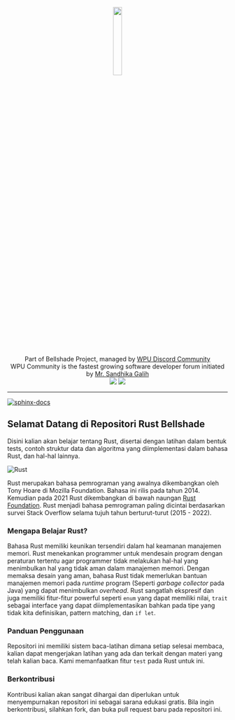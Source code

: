 <p align="center">
    <img width="20%" src="https://avatars.githubusercontent.com/u/76999048?s=200&v=4"><br/><br/>
    Part of Bellshade Project, managed by <a href="http://discord.gg/S4rrXQU"> WPU Discord Community</a> <br>
    WPU Community is the fastest growing software developer forum initiated by <a href="https://www.youtube.com/c/WebProgrammingUNPAS"> Mr. Sandhika Galih</a> <br>
    <a href="http://discord.gg/S4rrXQU"><img src="https://img.shields.io/discord/722002048643497994?logo=discord&logoColor=white&style=for-the-badge"></a>
    <img src="https://img.shields.io/github/license/bellshade/Golang?style=for-the-badge">
</p>

---
[![sphinx-docs](https://github.com/mukharomdev/Rust-docs-indonesia/actions/workflows/documentation.yml/badge.svg)](https://github.com/mukharomdev/Rust-docs-indonesia/actions/workflows/documentation.yml)
## Selamat Datang di Repositori Rust Bellshade

Disini kalian akan belajar tentang Rust, disertai dengan latihan dalam bentuk tests, contoh struktur data dan algoritma yang diimplementasi dalam bahasa Rust, dan hal-hal lainnya.

![Rust](https://www.rust-lang.org/static/images/rust-social-wide.jpg)

Rust merupakan bahasa pemrograman yang awalnya dikembangkan oleh Tony Hoare di Mozilla Foundation. Bahasa ini rilis pada tahun 2014. Kemudian pada 2021 Rust dikembangkan di bawah naungan [Rust Foundation](https://foundation.rust-lang.org/). Rust menjadi bahasa pemrograman paling dicintai berdasarkan survei Stack Overflow selama tujuh tahun berturut-turut (2015 - 2022).

### Mengapa Belajar Rust?

Bahasa Rust memiliki keunikan tersendiri dalam hal keamanan manajemen memori. Rust menekankan programmer untuk mendesain program dengan peraturan tertentu agar programmer tidak melakukan hal-hal yang menimbulkan hal yang tidak aman dalam manajemen memori. Dengan memaksa desain yang aman, bahasa Rust tidak memerlukan bantuan manajemen memori pada _runtime_ program (Seperti _garbage collector_ pada Java) yang dapat menimbulkan _overhead_. Rust sangatlah ekspresif dan juga memiliki fitur-fitur powerful seperti `enum` yang dapat memiliki nilai, `trait` sebagai interface yang dapat diimplementasikan bahkan pada tipe yang tidak kita definisikan, pattern matching, dan `if let`.

### Panduan Penggunaan

Repositori ini memiliki sistem baca-latihan dimana setiap selesai membaca, kalian dapat mengerjakan latihan yang ada dan terkait dengan materi yang telah kalian baca. Kami memanfaatkan fitur `test` pada Rust untuk ini.

### Berkontribusi

Kontribusi kalian akan sangat dihargai dan diperlukan untuk menyempurnakan repositori ini sebagai sarana edukasi gratis. Bila ingin berkontribusi, silahkan fork, dan buka pull request baru pada repositori ini.
